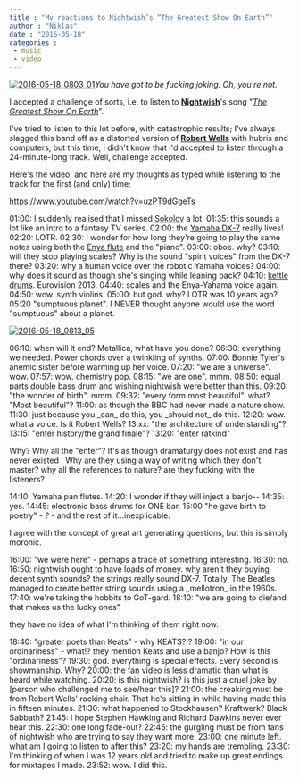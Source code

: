 ```yaml
---
title : "My reactions to Nightwish’s “The Greatest Show On Earth”"
author : "Niklas"
date : "2016-05-18"
categories : 
 - music
 - video
---
```


[![2016-05-18_0803_01](https://niklasblog.com/wp-content/2016-05-18_0803_01.png)](https://niklasblog.com/wp-content/2016-05-18_0803_01.png)_You have got to be fucking joking. Oh, you're not._

I accepted a challenge of sorts, i.e. to listen to **[Nightwish](https://en.wikipedia.org/wiki/Nightwish)**'s song "_[The Greatest Show On Earth](http://nightwish.com/en/lyrics/endless-forms-most-beautiful/the-greatest-show-on-earth)_".

I've tried to listen to this lot before, with catastrophic results; I've always slagged this band off as a distorted version of **[Robert Wells](https://www.youtube.com/watch?v=89dnXdNx7fw)** with hubris and computers, but this time, I didn't know that I'd accepted to listen through a 24-minute-long track. Well, challenge accepted.

Here's the video, and here are my thoughts as typed while listening to the track for the first (and only) time:

https://www.youtube.com/watch?v=uzPT9dGgeTs

01:00: I suddenly realised that I missed [Sokolov](https://www.youtube.com/watch?v=L5TSan3JUrc) a lot. 01:35: this sounds a lot like an intro to a fantasy TV series. 02:00: the [Yamaha DX-7](https://www.youtube.com/watch?v=F3rrjQtQe5A) really lives! 02:20: LOTR. 02:30: I wonder for how long they're going to play the same notes using both the [Enya flute](https://www.youtube.com/watch?v=IN9oImhlyK4) and the "piano". 03:00: oboe. why? 03:10: will they stop playing scales? Why is the sound "spirit voices" from the DX-7 there? 03:20: why a human voice over the robotic Yamaha voices? 04:00: why does it sound as though she's singing while leaning back? 04:10: [kettle drums](https://www.youtube.com/watch?v=2VSRWc-ZwmU). Eurovision 2013. 04:40: scales and the Enya-Yahama voice again. 04:50: wow. synth violins. 05:00: but god. why? LOTR was 10 years ago? 05:20 "sumptuous planet". I NEVER thought anyone would use the word "sumptuous" about a planet.

[![2016-05-18_0813_05](https://niklasblog.com/wp-content/2016-05-18_0813_05.png)](https://niklasblog.com/wp-content/2016-05-18_0813_05.png)

06:10: when will it end? Metallica, what have you done? 06:30: everything we needed. Power chords over a twinkling of synths. 07:00: Bonnie Tyler's anemic sister before warming up her voice. 07:20: "we are a universe". wow. 07:57: wow. chemistry pop. 08:15: "we are one". mmm. 08:50: equal parts double bass drum and wishing nightwish were better than this. 09:20: "the wonder of birth". mmm. 09:32: "every form most beautiful". what? "Most beautiful"? 11:00: as though the BBC had never made a nature show. 11:30: just because you \_can\_ do this, you \_should not\_ do this. 12:20: wow. what a voice. Is it Robert Wells? 13:xx: "the architecture of understanding"? 13:15: "enter history/the grand finale"? 13:20: "enter ratkind"

Why? Why all the "enter"? It's as though dramaturgy does not exist and has never existed . Why are they using a way of writing which they don't master? why all the references to nature? are they fucking with the listeners?

14:10: Yamaha pan flutes. 14:20: I wonder if they will inject a banjo-- 14:35: yes. 14:45: electronic bass drums for ONE bar. 15:00 "he gave birth to poetry" - ? - and the rest of it...inexplicable.

I agree with the concept of great art generating questions, but this is simply moronic.

16:00: "we were here" - perhaps a trace of something interesting. 16:30: no. 16:50: nightwish ought to have loads of money. why aren't they buying decent synth sounds? the strings really sound DX-7. Totally. The Beatles managed to create better string sounds using a \_mellotron\_ in the 1960s. 17:40: we're taking the hobbits to GoT-gard. 18:10: "we are going to die/and that makes us the lucky ones"

they have no idea of what I'm thinking of them right now.

18:40: "greater poets than Keats" - why KEATS?!? 19:00: "in our ordinariness" - what!? they mention Keats and use a banjo? How is this "ordinariness"? 19:30: god. everything is special effects. Every second is showmanship. Why? 20:00: the fan video is less dramatic than what is heard while watching. 20:20: is this nightwish? is this just a cruel joke by \[person who challenged me to see/hear this\]? 21:00: the creaking must be from Robert Wells' rocking chair. That he's sitting in while having made this in fifteen minutes. 21:30: what happened to Stockhausen? Kraftwerk? Black Sabbath? 21:45: I hope Stephen Hawking and Richard Dawkins never ever hear this. 22:30: one long fade-out? 22:45: the gurgling must be from fans of nightwish who are trying to say they want more. 23:00: one minute left. what am I going to listen to after this? 23:20: my hands are trembling. 23:30: I'm thinking of when I was 12 years old and tried to make up great endings for mixtapes I made. 23:52: wow. I did this.

